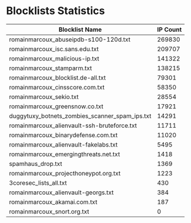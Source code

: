 # Blocklists Statistics
| Blocklist Name | IP Count |
|----|----|
| romainmarcoux_abuseipdb-s100-120d.txt | 269830 |
| romainmarcoux_isc.sans.edu.txt | 209707 |
| romainmarcoux_malicious-ip.txt | 141322 |
| romainmarcoux_stamparm.txt | 138215 |
| romainmarcoux_blocklist.de-all.txt | 79301 |
| romainmarcoux_cinsscore.com.txt | 58350 |
| romainmarcoux_sekio.txt | 28554 |
| romainmarcoux_greensnow.co.txt | 17921 |
| duggytuxy_botnets_zombies_scanner_spam_ips.txt | 14291 |
| romainmarcoux_alienvault-ssh-bruteforce.txt | 11711 |
| romainmarcoux_binarydefense.com.txt | 11020 |
| romainmarcoux_alienvault-fakelabs.txt | 5495 |
| romainmarcoux_emergingthreats.net.txt | 1418 |
| spamhaus_drop.txt | 1369 |
| romainmarcoux_projecthoneypot.org.txt | 1223 |
| 3coresec_lists_all.txt | 430 |
| romainmarcoux_alienvault-georgs.txt | 384 |
| romainmarcoux_akamai.com.txt | 187 |
| romainmarcoux_snort.org.txt | 0 |
